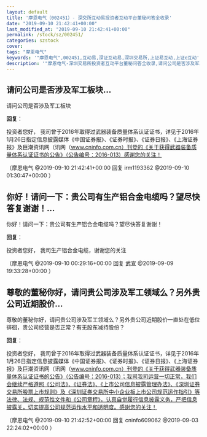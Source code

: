 ```yaml
---
layout: default
title: '摩恩电气（002451）- 深交所互动易投资者互动平台董秘问答全收录'
date: "2019-09-10 21:42:41+00:00"
last_modified_at: "2019-09-10 21:42:41+00:00"
permalink: /stock/sz/002451/
categories: szstock
cover: 
tags: "摩恩电气"
keywords: '"摩恩电气",002451,互动易,深证互动易,深圳交易所,上证易互动,上证e互动'
description: '"摩恩电气-深圳交易所投资者互动平台董秘问答全收录,请问公司是否涉及军工板块"'
---
```


## 请问公司是否涉及军工板块...

请问公司是否涉及军工板块

**回复**：

投资者您好，
我司曾于2016年取得过武器装备质量体系认证证书，详见于2016年1月26日指定信息披露媒体《中国证券报》、《证券时报》、《证券日报》、《上海证券报》及巨潮资讯网（讯网（www.cninfo.com.cn）刊登的《关于获得武器装备质量体系认证证书的公告》（公告编号：2016-013）感谢您的关注！ 

（摩恩电气  @2019-09-10 21:42:41+00:00 回复 irm1193362  @2019-09-10 01:30:47+00:00 ）

## 你好！请问一下：贵公司有生产铝合金电缆吗？望尽快答复谢谢！...

你好！请问一下：贵公司有生产铝合金电缆吗？望尽快答复谢谢！

**回复**：

投资者您好，
我司生产铝合金电缆，谢谢您的关注 

（摩恩电气  @2019-09-10 00:29:16+00:00 回复 武宣  @2019-09-09 19:33:28+00:00 ）

## 尊敬的董秘你好，请问贵公司涉及军工领域么？另外贵公司近期股价...

尊敬的董秘你好，请问贵公司涉及军工领域么？另外贵公司近期股价一直处在低位徘徊，贵公司经营是否正常？有无股东减持股份？

**回复**：

投资者您好，
我司曾于2016年取得过武器装备质量体系认证证书，详见于2016年1月26日指定信息披露媒体《中国证券报》、《证券时报》、《证券日报》、《上海证券报》及巨潮资讯网（讯网（www.cninfo.com.cn）刊登的《关于获得武器装备质量体系认证证书的公告》（公告编号：2016-013）；我司我司运营一切正常，我们会继续严格遵照《公司法》、《证券法》、《上市公司信息披露管理办法》、《深圳证券交易所股票上市规则》及《深圳证券交易所中小企业板上市公司规范运作指引》等法律、法规、规范性文件和《公司章程》，认真自觉履行信息披露义务，严把信息披露关，切实提高公司规范运作水平和透明度。感谢您的关注！ 

（摩恩电气  @2019-09-10 21:42:52+00:00 回复 cninfo609062  @2019-09-03 22:24:02+00:00 ）

